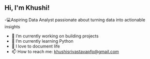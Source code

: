 ## Hi, I'm Khushi!

-💻Aspiring Data Analyst passionate about turning data into actionable insights
- 🔭 I’m currently working on building projects 
- 🌱 I’m currently learning Python
- 👾 I love to document life
- 📫 How to reach me: khushisrivastavapfp@gmail.com

